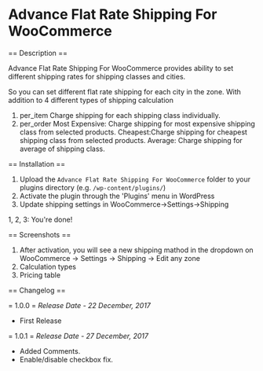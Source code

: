 # Advance Flat Rate Shipping For WooCommerce
== Description ==

Advance Flat Rate Shipping For WooCommerce provides ability to set different shipping rates for shipping classes and cities. 

So you can set different flat rate shipping for each city in the zone. With addition to 4 different types of shipping calculation
1) per_item 
	Charge shipping for each shipping class individually.
2) per_order
	Most Expensive: Charge shipping for most expensive shipping class from selected products.
	Cheapest:Charge shipping for cheapest shipping class from selected products.
	Average: Charge shipping for average of shipping class.

== Installation ==

1. Upload the `Advance Flat Rate Shipping For WooCommerce` folder to your plugins directory (e.g. `/wp-content/plugins/`)
2. Activate the plugin through the 'Plugins' menu in WordPress
3. Update shipping settings in WooCommerce->Settings->Shipping

1, 2, 3: You're done!

== Screenshots ==

1. After activation, you will see a new shipping mathod in the dropdown on WooCommerce -> Settings -> Shipping -> Edit any zone
2. Calculation types
3. Pricing table

== Changelog ==

= 1.0.0 =
*Release Date - 22 December, 2017*

* First Release

= 1.0.1 =
*Release Date - 27 December, 2017*

* Added Comments.
* Enable/disable checkbox fix.
